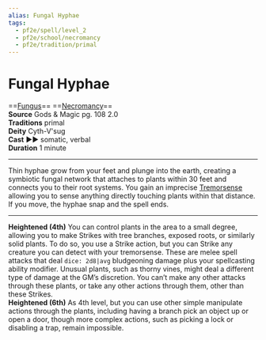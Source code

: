 ```yaml
---
alias: Fungal Hyphae
tags:
  - pf2e/spell/level_2
  - pf2e/school/necromancy
  - pf2e/tradition/primal
---
```


# Fungal Hyphae

==[Fungus](Fungus.md)== ==[Necromancy](Necromancy.md)==  
__Source__ Gods & Magic pg. 108 2.0  
**Traditions** primal  
**Deity** Cyth-V'sug  
**Cast** ►► somatic, verbal  
**Duration** 1 minute

---

Thin hyphae grow from your feet and plunge into the earth, creating a symbiotic fungal network that attaches to plants within 30 feet and connects you to their root systems. You gain an imprecise [Tremorsense](Tremorsense.md) allowing you to sense anything directly touching plants within that distance. If you move, the hyphae snap and the spell ends.

<hr>

**Heightened (4th)** You can control plants in the area to a small degree, allowing you to make Strikes with tree branches, exposed roots, or similarly solid plants. To do so, you use a Strike action, but you can Strike any creature you can detect with your tremorsense. These are melee spell attacks that deal `dice: 2d8|avg` bludgeoning damage plus your spellcasting ability modifier. Unusual plants, such as thorny vines, might deal a different type of damage at the GM’s discretion. You can’t make any other attacks through these plants, or take any other actions through them, other than these Strikes.  
**Heightened (6th)** As 4th level, but you can use other simple manipulate actions through the plants, including having a branch pick an object up or open a door, though more complex actions, such as picking a lock or disabling a trap, remain impossible.
